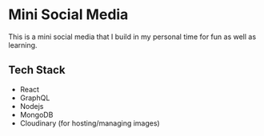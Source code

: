 # Mini Social Media

This is a mini social media that I build in my personal time for fun as well as learning.

## Tech Stack
  * React
  * GraphQL
  * Nodejs
  * MongoDB
  * Cloudinary (for hosting/managing images)
